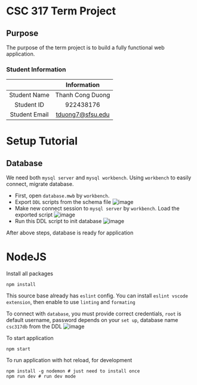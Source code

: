 # CSC 317 Term Project

## Purpose
The purpose of the term project is to build a fully functional web application.

### Student Information

|               | Information   |
|:-------------:|:-------------:|
| Student Name  | Thanh Cong Duong     |
| Student ID    | 922438176       |
| Student Email | tduong7@sfsu.edu    |

# Setup Tutorial
## Database
We need both `mysql server` and `mysql workbench`. Using `workbench` to easily connect, migrate database.
- First, open `database.mwb` by `workbench`.
- Export `DDL` scripts from the schema file
  ![image](https://github.com/tanlethanh/photoapp/assets/104194494/0308ab71-5de2-4923-b754-3766a20d215a)
- Make new connect session to `mysql server` by `workbench`. Load the exported script
  ![image](https://github.com/tanlethanh/photoapp/assets/104194494/34841ba3-c42d-4cfe-abf8-5382f8eae9c1)
- Run this DDL script to init database
  ![image](https://github.com/tanlethanh/photoapp/assets/104194494/35f3078c-fa62-41e6-9add-656b25798365)

After above steps, database is ready for application

# NodeJS
Install all packages
```
npm install
```

This source base already has `eslint` config. You can install `eslint vscode extension`, then enable to use `linting` and `formating`

To connect with `database`, you must provide correct credentials, `root` is default username, password depends on your `set up`, database name `csc317db` from the DDL 
  ![image](https://github.com/tanlethanh/photoapp/assets/104194494/ac680ab4-3c7e-4c39-aee8-18f8deb3f877)

To start application
```
npm start
```

To run application with hot reload, for development
```
npm install -g nodemon # just need to install once
npm run dev # run dev mode
```
